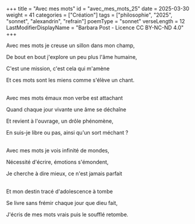 +++
title = "Avec mes mots"
id = "avec_mes_mots_25"
date = 2025-03-30
weight = 41
categories = ["Création"]
tags = ["philosophie", "2025", "sonnet", "alexandrin", "refrain"]
poemType = "sonnet"
verseLength = 12
LastModifierDisplayName = "Barbara Post - Licence CC BY-NC-ND 4.0"
+++

Avec mes mots je creuse un sillon dans mon champ,

De bout en bout j'explore un peu plus l'âme humaine,

C'est une mission, c'est cela qui m'amène

Et ces mots sont les miens comme s'élève un chant.

 \
Avec mes mots émaux mon verbe est attachant

Quand chaque jour vivante une âme se déchaîne

Et revient à l'ouvrage, un drôle phénomène,

En suis-je libre ou pas, ainsi qu'un sort méchant ?

 \
Avec mes mots je vois infinité de mondes,

Nécessité d'écrire, émotions s'émondent,

Je cherche à dire mieux, ce n'est jamais parfait

 \
Et mon destin tracé d'adolescence à tombe

Se livre sans frémir chaque jour que dieu fait,

J'écris de mes mots vrais puis le soufflé retombe.
